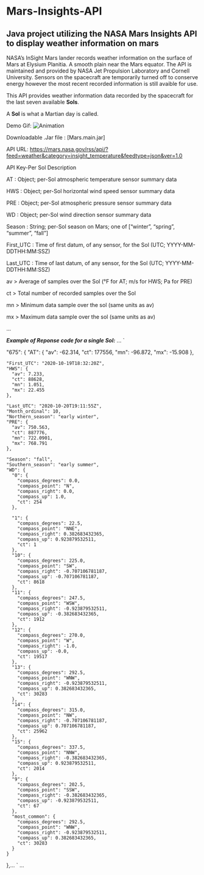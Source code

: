 # Mars-Insights-API

## Java project utilizing the NASA Mars Insights API to display weather information on mars 


NASA’s InSight Mars lander records weather information on the surface of Mars at Elysium Planitia. A smooth plain near the Mars equator. The API is maintained and provided by NASA Jet Propulsion Laboratory and Cornell University. 
Sensors on the spacecraft are temporarily turned off to conserve energy however the most recent recorded information is still avaible for use.

This API provides weather information data recorded by the spacecraft for the last seven available **Sols**. 

A **Sol** is what a Martian day is called.

Demo Gif: 
![Animation](https://github.com/RahelSasson/Mars-Insights-API/assets/96672758/e914ba6e-f2ae-47ec-bdb1-5c684ecba0e9)

Downloadable .Jar file : [Mars.main.jar]

API URL: https://mars.nasa.gov/rss/api/?feed=weather&category=insight_temperature&feedtype=json&ver=1.0
  
API Key-Per Sol   Description

AT : Object; per-Sol atmospheric temperature sensor summary data

HWS : Object; per-Sol horizontal wind speed sensor summary data

PRE : Object; per-Sol atmospheric pressure sensor summary data

WD : Object; per-Sol wind direction sensor summary data

Season : String; per-Sol season on Mars; one of [“winter”, “spring”, “summer”, “fall”]

First_UTC : Time of first datum, of any sensor, for the Sol (UTC; YYYY-MM-DDTHH:MM:SSZ)

Last_UTC : Time of last datum, of any sensor, for the Sol (UTC; YYYY-MM-DDTHH:MM:SSZ)

av >        Average of samples over the Sol (°F for AT; m/s for HWS; Pa for PRE)

ct >        Total number of recorded samples over the Sol

mn >        Minimum data sample over the sol (same units as av)

mx >        Maximum data sample over the sol (same units as av)

...


***Example of Reponse code for a single Sol:*** 
...
`   


 "675": {
    "AT": {
      "av": -62.314, 
      "ct": 177556, 
      "mn": -96.872, 
      "mx": -15.908
    }, 
    
    "First_UTC": "2020-10-19T18:32:20Z", 
    "HWS": {
      "av": 7.233, 
      "ct": 88628, 
      "mn": 1.051, 
      "mx": 22.455
    }, 
    
    "Last_UTC": "2020-10-20T19:11:55Z", 
    "Month_ordinal": 10, 
    "Northern_season": "early winter", 
    "PRE": {
      "av": 750.563, 
      "ct": 887776, 
      "mn": 722.0901, 
      "mx": 768.791
    }, 
    
    "Season": "fall", 
    "Southern_season": "early summer", 
    "WD": {
      "0": {
        "compass_degrees": 0.0, 
        "compass_point": "N", 
        "compass_right": 0.0, 
        "compass_up": 1.0, 
        "ct": 254
      }, 
      
      "1": {
        "compass_degrees": 22.5, 
        "compass_point": "NNE", 
        "compass_right": 0.382683432365, 
        "compass_up": 0.923879532511, 
        "ct": 1
      }, 
      "10": {
        "compass_degrees": 225.0, 
        "compass_point": "SW", 
        "compass_right": -0.707106781187, 
        "compass_up": -0.707106781187, 
        "ct": 8618
      }, 
      "11": {
        "compass_degrees": 247.5, 
        "compass_point": "WSW", 
        "compass_right": -0.923879532511, 
        "compass_up": -0.382683432365, 
        "ct": 1912
      }, 
      "12": {
        "compass_degrees": 270.0, 
        "compass_point": "W", 
        "compass_right": -1.0, 
        "compass_up": -0.0, 
        "ct": 19517
      }, 
      "13": {
        "compass_degrees": 292.5, 
        "compass_point": "WNW", 
        "compass_right": -0.923879532511, 
        "compass_up": 0.382683432365, 
        "ct": 30283
      }, 
      "14": {
        "compass_degrees": 315.0, 
        "compass_point": "NW", 
        "compass_right": -0.707106781187, 
        "compass_up": 0.707106781187, 
        "ct": 25962
      }, 
      "15": {
        "compass_degrees": 337.5, 
        "compass_point": "NNW", 
        "compass_right": -0.382683432365, 
        "compass_up": 0.923879532511, 
        "ct": 2014
      }, 
      "9": {
        "compass_degrees": 202.5, 
        "compass_point": "SSW", 
        "compass_right": -0.382683432365, 
        "compass_up": -0.923879532511, 
        "ct": 67
      }, 
      "most_common": {
        "compass_degrees": 292.5, 
        "compass_point": "WNW", 
        "compass_right": -0.923879532511, 
        "compass_up": 0.382683432365, 
        "ct": 30283
      }
    }
  },... `
  ...


